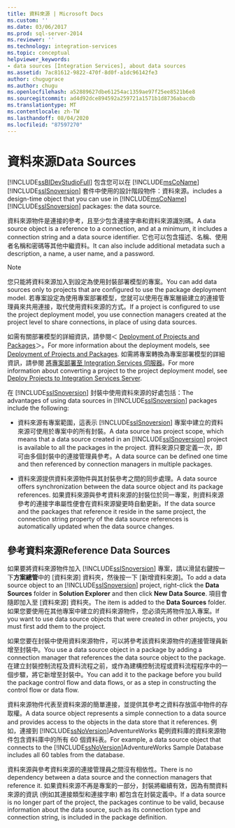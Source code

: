 ```yaml
---
title: 資料來源 | Microsoft Docs
ms.custom: ''
ms.date: 03/06/2017
ms.prod: sql-server-2014
ms.reviewer: ''
ms.technology: integration-services
ms.topic: conceptual
helpviewer_keywords:
- data sources [Integration Services], about data sources
ms.assetid: 7ac81612-9822-470f-8d0f-a1dc96142fe3
author: chugugrace
ms.author: chugu
ms.openlocfilehash: a52889627dbe61254ac1359ae97f25ee8521b6e8
ms.sourcegitcommit: ad4d92dce894592a259721a1571b1d8736abacdb
ms.translationtype: MT
ms.contentlocale: zh-TW
ms.lasthandoff: 08/04/2020
ms.locfileid: "87597270"
---
```

# <a name="data-sources"></a><span data-ttu-id="25b13-102">資料來源</span><span class="sxs-lookup"><span data-stu-id="25b13-102">Data Sources</span></span>
  [!INCLUDE[ssBIDevStudioFull](../../includes/ssbidevstudiofull-md.md)] <span data-ttu-id="25b13-103">包含您可以在 [!INCLUDE[msCoName](../../includes/msconame-md.md)] [!INCLUDE[ssISnoversion](../../includes/ssisnoversion-md.md)] 套件中使用的設計階段物件：資料來源。</span><span class="sxs-lookup"><span data-stu-id="25b13-103">includes a design-time object that you can use in [!INCLUDE[msCoName](../../includes/msconame-md.md)] [!INCLUDE[ssISnoversion](../../includes/ssisnoversion-md.md)] packages: the data source.</span></span>  
  
 <span data-ttu-id="25b13-104">資料來源物件是連接的參考，且至少包含連接字串和資料來源識別碼。</span><span class="sxs-lookup"><span data-stu-id="25b13-104">A data source object is a reference to a connection, and at a minimum, it includes a connection string and a data source identifier.</span></span> <span data-ttu-id="25b13-105">它也可以包含描述、名稱、使用者名稱和密碼等其他中繼資料。</span><span class="sxs-lookup"><span data-stu-id="25b13-105">It can also include additional metadata such a description, a name, a user name, and a password.</span></span>  
  
> [!NOTE]  
>  <span data-ttu-id="25b13-106">您只能將資料來源加入到設定為使用封裝部署模型的專案。</span><span class="sxs-lookup"><span data-stu-id="25b13-106">You can add data sources only to projects that are configured to use the package deployment model.</span></span> <span data-ttu-id="25b13-107">若專案設定為使用專案部署模型，您就可以使用在專案層級建立的連接管理員來共用連接，取代使用資料來源的方式。</span><span class="sxs-lookup"><span data-stu-id="25b13-107">If a project is configured to use the project deployment model, you use connection managers created at the project level to share connections, in place of using data sources.</span></span>  
>   
>  <span data-ttu-id="25b13-108">如需有關部署模型的詳細資訊，請參閱＜ [Deployment of Projects and Packages](../packages/deploy-integration-services-ssis-projects-and-packages.md)＞。</span><span class="sxs-lookup"><span data-stu-id="25b13-108">For more information about the deployment models, see [Deployment of Projects and Packages](../packages/deploy-integration-services-ssis-projects-and-packages.md).</span></span> <span data-ttu-id="25b13-109">如需將專案轉換為專案部署模型的詳細資訊，請參閱 [將專案部署至 Integration Services 伺服器](../deploy-projects-to-integration-services-server.md)。</span><span class="sxs-lookup"><span data-stu-id="25b13-109">For more information about converting a project to the project deployment model, see [Deploy Projects to Integration Services Server](../deploy-projects-to-integration-services-server.md).</span></span>  
  
 <span data-ttu-id="25b13-110">在 [!INCLUDE[ssISnoversion](../../includes/ssisnoversion-md.md)] 封裝中使用資料來源的好處包括：</span><span class="sxs-lookup"><span data-stu-id="25b13-110">The advantages of using data sources in [!INCLUDE[ssISnoversion](../../includes/ssisnoversion-md.md)] packages include the following:</span></span>  
  
-   <span data-ttu-id="25b13-111">資料來源有專案範圍，這表示 [!INCLUDE[ssISnoversion](../../includes/ssisnoversion-md.md)] 專案中建立的資料來源可使用於專案中的所有封裝。</span><span class="sxs-lookup"><span data-stu-id="25b13-111">A data source has project scope, which means that a data source created in an [!INCLUDE[ssISnoversion](../../includes/ssisnoversion-md.md)] project is available to all the packages in the project.</span></span> <span data-ttu-id="25b13-112">資料來源只要定義一次，即可由多個封裝中的連接管理員參考。</span><span class="sxs-lookup"><span data-stu-id="25b13-112">A data source can be defined one time and then referenced by connection managers in multiple packages.</span></span>  
  
-   <span data-ttu-id="25b13-113">資料來源提供資料來源物件與其封裝參考之間的同步處理。</span><span class="sxs-lookup"><span data-stu-id="25b13-113">A data source offers synchronization between the data source object and its package references.</span></span> <span data-ttu-id="25b13-114">如果資料來源與參考資料來源的封裝位於同一專案，則資料來源參考的連接字串屬性便會在資料來源變更時自動更新。</span><span class="sxs-lookup"><span data-stu-id="25b13-114">If the data source and the packages that reference it reside in the same project, the connection string property of the data source references is automatically updated when the data source changes.</span></span>  
  
## <a name="reference-data-sources"></a><span data-ttu-id="25b13-115">參考資料來源</span><span class="sxs-lookup"><span data-stu-id="25b13-115">Reference Data Sources</span></span>  
 <span data-ttu-id="25b13-116">如果要將資料來源物件加入 [!INCLUDE[ssISnoversion](../../includes/ssisnoversion-md.md)] 專案，請以滑鼠右鍵按一下**方案總管**中的 [資料來源] 資料夾，然後按一下 [新增資料來源]。</span><span class="sxs-lookup"><span data-stu-id="25b13-116">To add a data source object to an [!INCLUDE[ssISnoversion](../../includes/ssisnoversion-md.md)] project, right-click the **Data Sources** folder in **Solution Explorer** and then click **New Data Source**.</span></span> <span data-ttu-id="25b13-117">項目會隨即加入至 [資料來源]  資料夾。</span><span class="sxs-lookup"><span data-stu-id="25b13-117">The item is added to the **Data Sources** folder.</span></span> <span data-ttu-id="25b13-118">如果您要使用在其他專案中建立的資料來源物件，您必須先將物件加入專案。</span><span class="sxs-lookup"><span data-stu-id="25b13-118">If you want to use data source objects that were created in other projects, you must first add them to the project.</span></span>  
  
 <span data-ttu-id="25b13-119">如果您要在封裝中使用資料來源物件，可以將參考該資料來源物件的連接管理員新增至封裝中。</span><span class="sxs-lookup"><span data-stu-id="25b13-119">You use a data source object in a package by adding a connection manager that references the data source object to the package.</span></span> <span data-ttu-id="25b13-120">在建立封裝控制流程及資料流程之前，或作為建構控制流程或資料流程程序中的一個步驟，將它新增至封裝中。</span><span class="sxs-lookup"><span data-stu-id="25b13-120">You can add it to the package before you build the package control flow and data flows, or as a step in constructing the control flow or data flow.</span></span>  
  
 <span data-ttu-id="25b13-121">資料來源物件代表至資料來源的簡單連接，並提供其參考之資料存放區中物件的存取權。</span><span class="sxs-lookup"><span data-stu-id="25b13-121">A data source object represents a simple connection to a data source and provides access to the objects in the data store that it references.</span></span> <span data-ttu-id="25b13-122">例如，連接到 [!INCLUDE[ssNoVersion](../../includes/ssnoversion-md.md)]AdventureWorks 範例資料庫的資料來源物件包含資料庫中的所有 60 個資料表。</span><span class="sxs-lookup"><span data-stu-id="25b13-122">For example, a data source object that connects to the [!INCLUDE[ssNoVersion](../../includes/ssnoversion-md.md)]AdventureWorks Sample Database includes all 60 tables from the database.</span></span>  
  
 <span data-ttu-id="25b13-123">資料來源與參考資料來源的連接管理員之間沒有相依性。</span><span class="sxs-lookup"><span data-stu-id="25b13-123">There is no dependency between a data source and the connection managers that reference it.</span></span> <span data-ttu-id="25b13-124">如果資料來源不再是專案的一部分，封裝將繼續有效，因為有關資料來源的資訊 (例如其連接類型和連接字串) 都包含在封裝定義中。</span><span class="sxs-lookup"><span data-stu-id="25b13-124">If a data source is no longer part of the project, the packages continue to be valid, because information about the data source, such as its connection type and connection string, is included in the package definition.</span></span>  
  
  
